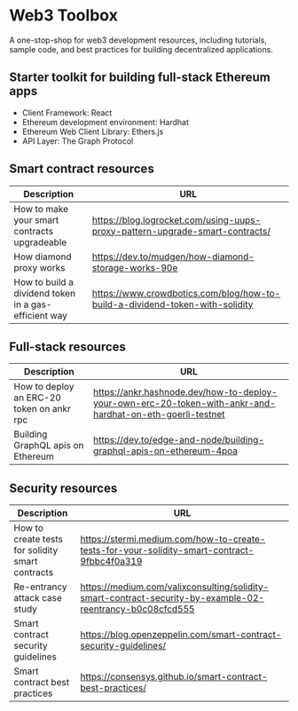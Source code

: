 # Web3 Toolbox
A one-stop-shop for web3 development resources, including tutorials, sample code, and best practices for building decentralized applications.

## Starter toolkit for building full-stack Ethereum apps
- Client Framework: React
- Ethereum development environment: Hardhat
- Ethereum Web Client Library: Ethers.js
- API Layer: The Graph Protocol


## Smart contract resources

| Description  | URL |
| ------------- | ------------- |
| How to make your smart contracts upgradeable | https://blog.logrocket.com/using-uups-proxy-pattern-upgrade-smart-contracts/ |
| How diamond proxy works | https://dev.to/mudgen/how-diamond-storage-works-90e|
| How to build a dividend token in a gas-efficient way | https://www.crowdbotics.com/blog/how-to-build-a-dividend-token-with-solidity 

## Full-stack resources

| Description  | URL |
| ------------- | ------------- |
| How to deploy an ERC-20 token on ankr rpc | https://ankr.hashnode.dev/how-to-deploy-your-own-erc-20-token-with-ankr-and-hardhat-on-eth-goerli-testnet |
| Building GraphQL apis on Ethereum | https://dev.to/edge-and-node/building-graphql-apis-on-ethereum-4poa |


## Security resources

| Description  | URL |
| ------------- | ------------- |
| How to create tests for solidity smart contracts  | https://stermi.medium.com/how-to-create-tests-for-your-solidity-smart-contract-9fbbc4f0a319  |
| Re-entrancy attack case study | https://medium.com/valixconsulting/solidity-smart-contract-security-by-example-02-reentrancy-b0c08cfcd555 |
| Smart contract security guidelines  | https://blog.openzeppelin.com/smart-contract-security-guidelines/  |
| Smart contract best practices | https://consensys.github.io/smart-contract-best-practices/ |
